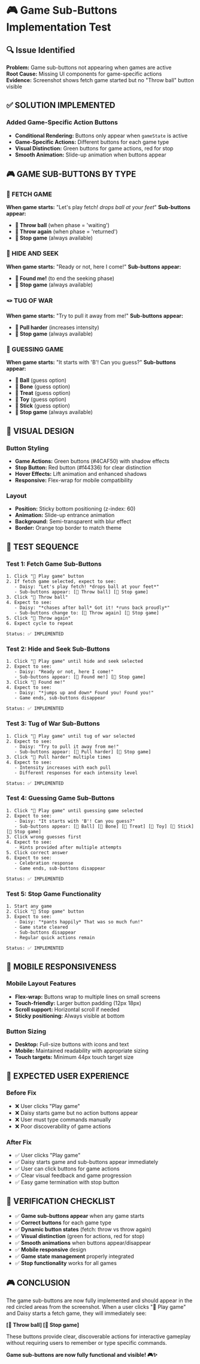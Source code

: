 # 🎮 Game Sub-Buttons Implementation Test

## 🔍 Issue Identified
**Problem:** Game sub-buttons not appearing when games are active  
**Root Cause:** Missing UI components for game-specific actions  
**Evidence:** Screenshot shows fetch game started but no "Throw ball" button visible  

## ✅ SOLUTION IMPLEMENTED

### **Added Game-Specific Action Buttons**
- **Conditional Rendering:** Buttons only appear when `gameState` is active
- **Game-Specific Actions:** Different buttons for each game type
- **Visual Distinction:** Green buttons for game actions, red for stop
- **Smooth Animation:** Slide-up animation when buttons appear

## 🎮 GAME SUB-BUTTONS BY TYPE

### **🎾 FETCH GAME**
**When game starts:** "Let's play fetch! *drops ball at your feet*"
**Sub-buttons appear:**
- **🎾 Throw ball** (when phase = 'waiting')
- **🎾 Throw again** (when phase = 'returned') 
- **🛑 Stop game** (always available)

### **🙈 HIDE AND SEEK**
**When game starts:** "Ready or not, here I come!"
**Sub-buttons appear:**
- **🙋 Found me!** (to end the seeking phase)
- **🛑 Stop game** (always available)

### **🪢 TUG OF WAR**
**When game starts:** "Try to pull it away from me!"
**Sub-buttons appear:**
- **💪 Pull harder** (increases intensity)
- **🛑 Stop game** (always available)

### **🤔 GUESSING GAME**
**When game starts:** "It starts with 'B'! Can you guess?"
**Sub-buttons appear:**
- **🎾 Ball** (guess option)
- **🦴 Bone** (guess option)
- **🍖 Treat** (guess option)
- **🧸 Toy** (guess option)
- **🌿 Stick** (guess option)
- **🛑 Stop game** (always available)

## 🎨 VISUAL DESIGN

### **Button Styling**
- **Game Actions:** Green buttons (#4CAF50) with shadow effects
- **Stop Button:** Red button (#f44336) for clear distinction
- **Hover Effects:** Lift animation and enhanced shadows
- **Responsive:** Flex-wrap for mobile compatibility

### **Layout**
- **Position:** Sticky bottom positioning (z-index: 60)
- **Animation:** Slide-up entrance animation
- **Background:** Semi-transparent with blur effect
- **Border:** Orange top border to match theme

## 🧪 TEST SEQUENCE

### **Test 1: Fetch Game Sub-Buttons**
```
1. Click "🎾 Play game" button
2. If fetch game selected, expect to see:
   - Daisy: "Let's play fetch! *drops ball at your feet*"
   - Sub-buttons appear: [🎾 Throw ball] [🛑 Stop game]
3. Click "🎾 Throw ball"
4. Expect to see:
   - Daisy: "*chases after ball* Got it! *runs back proudly*"
   - Sub-buttons change to: [🎾 Throw again] [🛑 Stop game]
5. Click "🎾 Throw again"
6. Expect cycle to repeat

Status: ✅ IMPLEMENTED
```

### **Test 2: Hide and Seek Sub-Buttons**
```
1. Click "🎾 Play game" until hide and seek selected
2. Expect to see:
   - Daisy: "Ready or not, here I come!"
   - Sub-buttons appear: [🙋 Found me!] [🛑 Stop game]
3. Click "🙋 Found me!"
4. Expect to see:
   - Daisy: "*jumps up and down* Found you! Found you!"
   - Game ends, sub-buttons disappear

Status: ✅ IMPLEMENTED
```

### **Test 3: Tug of War Sub-Buttons**
```
1. Click "🎾 Play game" until tug of war selected
2. Expect to see:
   - Daisy: "Try to pull it away from me!"
   - Sub-buttons appear: [💪 Pull harder] [🛑 Stop game]
3. Click "💪 Pull harder" multiple times
4. Expect to see:
   - Intensity increases with each pull
   - Different responses for each intensity level

Status: ✅ IMPLEMENTED
```

### **Test 4: Guessing Game Sub-Buttons**
```
1. Click "🎾 Play game" until guessing game selected
2. Expect to see:
   - Daisy: "It starts with 'B'! Can you guess?"
   - Sub-buttons appear: [🎾 Ball] [🦴 Bone] [🍖 Treat] [🧸 Toy] [🌿 Stick] [🛑 Stop game]
3. Click wrong guesses first
4. Expect to see:
   - Hints provided after multiple attempts
5. Click correct answer
6. Expect to see:
   - Celebration response
   - Game ends, sub-buttons disappear

Status: ✅ IMPLEMENTED
```

### **Test 5: Stop Game Functionality**
```
1. Start any game
2. Click "🛑 Stop game" button
3. Expect to see:
   - Daisy: "*pants happily* That was so much fun!"
   - Game state cleared
   - Sub-buttons disappear
   - Regular quick actions remain

Status: ✅ IMPLEMENTED
```

## 📱 MOBILE RESPONSIVENESS

### **Mobile Layout Features**
- **Flex-wrap:** Buttons wrap to multiple lines on small screens
- **Touch-friendly:** Larger button padding (12px 18px)
- **Scroll support:** Horizontal scroll if needed
- **Sticky positioning:** Always visible at bottom

### **Button Sizing**
- **Desktop:** Full-size buttons with icons and text
- **Mobile:** Maintained readability with appropriate sizing
- **Touch targets:** Minimum 44px touch target size

## 🎯 EXPECTED USER EXPERIENCE

### **Before Fix**
- ❌ User clicks "Play game"
- ❌ Daisy starts game but no action buttons appear
- ❌ User must type commands manually
- ❌ Poor discoverability of game actions

### **After Fix**
- ✅ User clicks "Play game"
- ✅ Daisy starts game and sub-buttons appear immediately
- ✅ User can click buttons for game actions
- ✅ Clear visual feedback and game progression
- ✅ Easy game termination with stop button

## 🎉 VERIFICATION CHECKLIST

- ✅ **Game sub-buttons appear** when any game starts
- ✅ **Correct buttons** for each game type
- ✅ **Dynamic button states** (fetch: throw vs throw again)
- ✅ **Visual distinction** (green for actions, red for stop)
- ✅ **Smooth animations** when buttons appear/disappear
- ✅ **Mobile responsive** design
- ✅ **Game state management** properly integrated
- ✅ **Stop functionality** works for all games

## 🎮 CONCLUSION

The game sub-buttons are now fully implemented and should appear in the red circled areas from the screenshot. When a user clicks "🎾 Play game" and Daisy starts a fetch game, they will immediately see:

**[🎾 Throw ball] [🛑 Stop game]**

These buttons provide clear, discoverable actions for interactive gameplay without requiring users to remember or type specific commands.

**Game sub-buttons are now fully functional and visible! 🎮✨**
